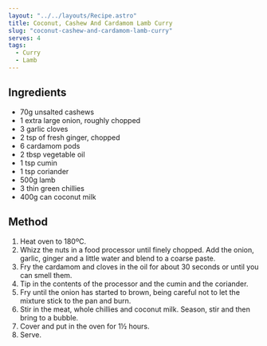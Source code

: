 ```yaml
---
layout: "../../layouts/Recipe.astro"
title: Coconut, Cashew And Cardamom Lamb Curry
slug: "coconut-cashew-and-cardamom-lamb-curry"
serves: 4
tags:
  - Curry
  - Lamb
---
```


## Ingredients

- 70g unsalted cashews
- 1 extra large onion, roughly chopped
- 3 garlic cloves
- 2 tsp of fresh ginger, chopped
- 6 cardamom pods
- 2 tbsp vegetable oil
- 1 tsp cumin
- 1 tsp coriander
- 500g lamb
- 3 thin green chillies
- 400g can coconut milk

## Method

1. Heat oven to 180ºC.
1. Whizz the nuts in a food processor until finely chopped. Add the onion, garlic, ginger and a little water and blend to a coarse paste.
1. Fry the cardamom and cloves in the oil for about 30 seconds or until you can smell them.
1. Tip in the contents of the processor and the cumin and the coriander.
1. Fry until the onion has started to brown, being careful not to let the mixture stick to the pan and burn.
1. Stir in the meat, whole chillies and coconut milk. Season, stir and then bring to a bubble.
1. Cover and put in the oven for 1½ hours.
1. Serve.